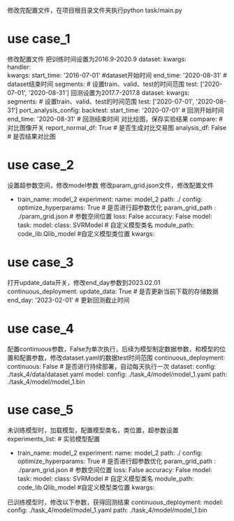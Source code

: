 修改完配置文件，在项目根目录文件夹执行python task/main.py
# use case_1
修改配置文件
把训练时间设置为2016.9-2020.9
dataset:
    kwargs:  
        handler:  
            kwargs:
                start_time: '2016-07-01' #dataset开始时间
                end_time: '2020-08-31' # dataset结束时间
        segments: # 设置train、valid、test的时间范围
            test: ['2020-07-01', '2020-08-31']
回测设置为2017.7-2017.8
dataset:
    kwargs:  
        segments: # 设置train、valid、test的时间范围
            test: ['2020-07-01', '2020-08-31']
port_analysis_config:
    backtest: 
        start_time: '2020-07-01' # 回测开始时间
        end_time: '2020-08-31' # 回测结束时间
对比绘图，保存实验结果
compare: # 对比图像开关
    report_normal_df: True # 是否生成对比交易图
    analysis_df: False # 是否结果对比图
# use case_2
设置超参数空间，修改model参数
修改param_grid.json文件，修改配置文件
  - train_name: model_2
    experiment:
        name: model_2
        path: ./ 
    config:
        optimize_hyperparams: True # 是否进行超参数优化
        param_grid_path : ./param_grid.json # 参数空间位置
        loss: False
        accuracy: False
    model: 
        task: 
            model:
                class: SVRModel # 自定义模型类名
                module_path: code_lib.Qlib_model #自定义模型类位置
                kwargs:
# use case_3
打开update_data开关，修改end_day参数到2023.02.01
continuous_deployment:
    update_data: True # 是否更新当前下载的存储数据
    end_day: '2023-02-01' # 更新回测截止时间
# use case_4
配置continuous参数，False为单次执行，后续为模型制定数据参数，和模型的位置和配置参数，修改dataset.yaml的数据test时间范围
continuous_deployment:
    continuous: False # 是否进行持续部署，自动每天执行一次
    dataset:
        config: ./task_4/data/dataset.yaml 
    model:
        config: ./task_4/model/model_1.yaml 
        path:  ./task_4/model/model_1.bin 
# use case_5
未训练模型时，加载模型，配置模型类名，类位置，超参数设置
experiments_list: # 实验模型配置
  - train_name: model_2
    experiment:
        name: model_2
        path: ./ 
    config:
        optimize_hyperparams: True # 是否进行超参数优化
        param_grid_path : ./param_grid.json # 参数空间位置
        loss: False
        accuracy: False
    model: 
        task: 
            model:
                class: SVRModel # 自定义模型类名
                module_path: code_lib.Qlib_model #自定义模型类位置
                kwargs:

已训练模型时，修改以下参数，获得回测结果
continuous_deployment:
    model:
        config: ./task_4/model/model_1.yaml 
        path:  ./task_4/model/model_1.bin 





